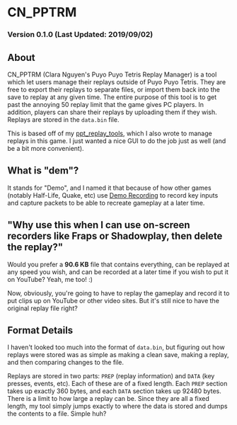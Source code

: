 # CN\_PPTRM

### Version 0.1.0 (Last Updated: 2019/09/02)

## About
CN\_PPTRM (Clara Nguyen's Puyo Puyo Tetris Replay Manager) is a tool which let
users manage their replays outside of Puyo Puyo Tetris. They are free to
export their replays to separate files, or import them back into the save to
replay at any given time. The entire purpose of this tool is to get past the
annoying 50 replay limit that the game gives PC players. In addition, players
can share their replays by uploading them if they wish. Replays are stored in
the `data.bin` file.

This is based off of my [ppt\_replay\_tools](https://github.com/iDestyKK/ppt_replay_tools),
which I also wrote to manage replays in this game. I just wanted a nice GUI to
do the job just as well (and be a bit more convenient).

## What is "dem"?
It stands for "Demo", and I named it that because of how other games (notably
Half-Life, Quake, etc) use [Demo Recording](https://wiki.sourceruns.org/wiki/Demo_Recording)
to record key inputs and capture packets to be able to recreate gameplay at
a later time.

## "Why use this when I can use on-screen recorders like Fraps or Shadowplay, then delete the replay?"
Would you prefer a **90.6 KB** file that contains everything, can be replayed
at any speed you wish, and can be recorded at a later time if you wish to put
it on YouTube? Yeah, me too! :)

Now, obviously, you're going to have to replay the gameplay and record it to
put clips up on YouTube or other video sites. But it's still nice to have the
original replay file right?

## Format Details
I haven't looked too much into the format of `data.bin`, but figuring out how
replays were stored was as simple as making a clean save, making a replay, and
then comparing changes to the file.

Replays are stored in two parts: `PREP` (replay information) and `DATA` (key
presses, events, etc). Each of these are of a fixed length. Each `PREP`
section takes up exactly 360 bytes, and each `DATA` section takes up
92480 bytes. There is a limit to how large a replay can be. Since they are all
a fixed length, my tool simply jumps exactly to where the data is stored and
dumps the contents to a file. Simple huh?
